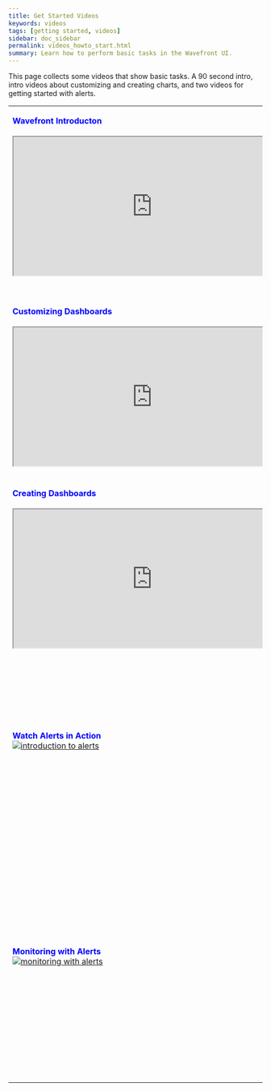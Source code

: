 ```yaml
---
title: Get Started Videos
keywords: videos
tags: [getting started, videos]
sidebar: doc_sidebar
permalink: videos_howto_start.html
summary: Learn how to perform basic tasks in the Wavefront UI.
---
```


This page collects some videos that show basic tasks. A 90 second intro, intro videos about customizing and creating charts, and two videos for getting started with alerts.


<table style="width: 100%;">
<tbody>
<tr>
<td width="70%"><strong><font color="blue">Wavefront Introducton</font></strong><br>
<br>
<iframe src="https://bcove.video/2AiJk2v" width="550" height="275" allowfullscreen="true" alt="Wavefront intro how-to"></iframe></td>
<td width="30%"><br><p>This 90 second introduction shows how Wavefront users create dashboards and charts, add alerts, and expand to 3D observability with historams and spans. </p> </td>
</tr>
<tr>
<td><strong><font color="blue">Customizing Dashboards</font></strong><br>
<br>
<iframe src="https://bcove.video/2Wux6eP" width="550" height="275" allowfullscreen="true" alt="customizing dashboard video"></iframe></td>
<td><br><p>All users can customize their dashboards. Learn how to find a section, filter using variables or filters, set the time for the dashboard, and share the dashboard with others.</p> </td>
</tr>
<tr>
<td><strong><font color="blue">Creating Dashboards</font></strong><br>
<br>
<iframe src="https://bcove.video/2WxBJoe" width="550" height="275" allowfullscreen="true" alt="creating dashboards video"></iframe>
</td>
<td><br><p>Users with Dashboards permissions can create a new dashboard with one or multiple charts from metrics, a chart type, or an integration.  </p> </td>
</tr>
<tr>
<td><strong><font color="blue">Watch Alerts in Action</font></strong><br><a href="https://vmwarelearningzone.vmware.com/oltpublish/site/openlearn.do?dispatch=previewLesson&id=522058ee-dc7a-11e7-a6ac-0cc47a352510&inner=true&player2=true" target="_blank"><img src="/images/v_alert_intro.png" alt="introduction to alerts"/></a></td>
<td><br>
<p>Jason demos in the Wavefront UI how you can find firing alerts and look at alert details. He also shows how you can look at alert events in a chart window. </p>
</td>
</tr>
<tr>
<td><strong><font color="blue">Monitoring with Alerts</font></strong><br>
<a href="https://vmwarelearningzone.vmware.com/oltpublish/site/openlearn.do?dispatch=previewLesson&id=68cd255b-dc7a-11e7-a6ac-0cc47a352510&inner=true&player2=true" target="_blank"><img src="/images/v_alerts_monitoring.png" alt="monitoring with alerts"/></a></td>
<td><br>
<p>Jason explains first why intelligent alerts are so useful. He then explores the Alerts browser, which gives alert details such recent changes or which alerts are firing. He also shows different filtering options on the Alerts browser.</p>
</td>
</tr>
</tbody>
</table>
